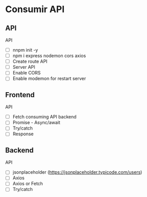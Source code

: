 # Consumir API

## API 

API

- [ ] nnpm init -y
- [ ] npm i express nodemon cors axios
- [ ] Create route API 
- [ ] Server API
- [ ] Enable CORS 
- [ ] Enable modemon for restart server

## Frontend

API

- [ ] Fetch consuming API backend
- [ ] Promise - Async/await
- [ ] Try/catch
- [ ] Response

## Backend

API

- [ ] jsonplaceholder (https://jsonplaceholder.typicode.com/users)
- [ ] Axios
- [ ] Axios or Fetch
- [ ] Try/catch